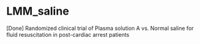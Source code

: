 # LMM_saline
[Done] Randomized clinical trial of Plasma solution A vs. Normal saline for fluid resuscitation in post-cardiac arrest patients
